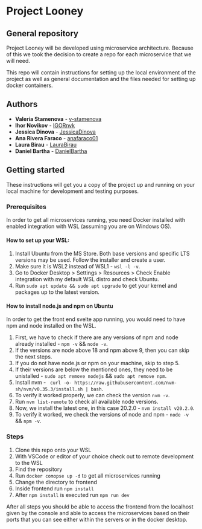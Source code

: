 # Project Looney
## General repository
Project Looney will be developed using microservice architecture. Because of this we took the decision to create a repo for each microservice that we will need.

This repo will contain instructions for setting up the local environment of the project as well as general documentation and the files needed for setting up docker containers.

## Authors
* **Valeria Stamenova** - [v-stamenova](https://github.com/v-stamenova)
* **Ihor Novikov** - [IGORnvk](https://github.com/IGORnvk)
* **Jessica Dinova** - [JessicaDinova](https://github.com/JessicaDinova)
* **Ana Rivera Faraco** - [anafaraco01](https://github.com/anafaraco01)
* **Laura Birau** - [LauraBirau](https://github.com/LauraBirau)
* **Daniel Bartha** - [DanielBartha](https://github.com/DanielBartha)

## Getting started
These instructions will get you a copy of the project up and running on your local machine for development and testing purposes.

### Prerequisites
In order to get all microservices running, you need Docker installed with enabled integration with WSL (assuming you are on Windows OS).
#### How to set up your WSL:
1. Install Ubuntu from the MS Store. Both base versions and specific LTS versions may be used. Follow the installer and create a user.
2. Make sure it is WSL2 instead of WSL1 - `wsl -l -v`.
3. Go to Docker Desktop > Settings > Resources > Check Enable integration with my default WSL distro and check Ubuntu.
4. Run `sudo apt update && sudo apt upgrade` to get your kernel and packages up to the latest version.

#### How to install node.js and npm on Ubuntu
In order to get the front end svelte app running, you would need to have npm and node installed on the WSL.
1. First, we have to check if there are any versions of npm and node already installed - `npm -v` && `node -v`.
2. If the versions are node above 18 and npm above 9, then you can skip the next steps.
3. If you do not have node.js or npm on your machine, skip to step 5.
4. If their versions are below the mentioned ones, they need to be unistalled - `sudo apt remove nodejs` && `sudo apt remove npm`.
5. Install nvm - ` curl -o- https://raw.githubusercontent.com/nvm-sh/nvm/v0.35.3/install.sh | bash`.
6. To verify it worked properly, we can check the version `nvm -v`.
7. Run `nvm list-remote` to check all available node versions.
8. Now, we install the latest one, in this case 20.2.0 - `nvm install v20.2.0`.
9. To verify it worked, we check the versions of node and npm - `node -v` && `npm -v`.

### Steps
1. Clone this repo onto your WSL
2. With VSCode or editor of your choice check out to remote development to the WSL
3. Find the repository
4. Run `docker comopse up -d` to get all microservices running
5. Change the directory to frontend
6. Inside frontend run `npm install`
7. After `npm install` is executed run `npm run dev`

After all steps you should be able to access the frontend from the localhost given by the console and able to access the microservices based on their ports that you can see either within the servers or in the docker desktop.
